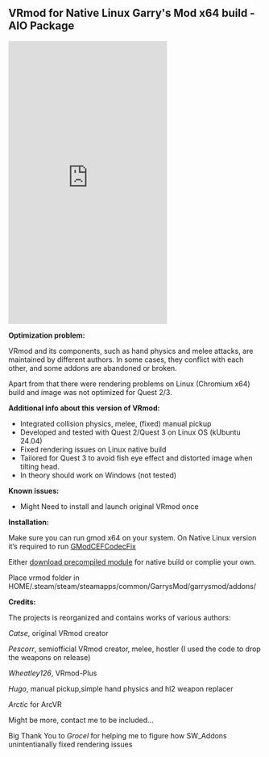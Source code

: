 ## **VRmod for Native Linux Garry's Mod x64 build - AIO Package**

<iframe width="315" height="560" src="https://www.youtube.com/embed/CZYd3S08roo" title="Optimizing VRmod for Gmod x64" frameborder="0" allow="accelerometer; autoplay; clipboard-write; encrypted-media; gyroscope; picture-in-picture; web-share" referrerpolicy="strict-origin-when-cross-origin" allowfullscreen></iframe>

**Optimization problem:**

VRmod and its components, such as hand physics and melee attacks, are maintained by different authors. In some cases, they conflict with each other, and some addons are abandoned or broken.

Apart from that there were rendering problems on Linux (Chromium x64) build and image was not optimized for Quest 2/3.

**Additional info about this version of VRmod:**

* Integrated collision physics, melee, (fixed) manual pickup
* Developed and tested with Quest 2/Quest 3 on Linux OS (kUbuntu 24.04)
* Fixed rendering issues on Linux native build
* Tailored for Quest 3 to avoid fish eye effect and distorted image when tilting head.
* In theory should work on Windows  (not tested)

**Known issues:**

* Might Need to install and launch original VRmod once

**Installation:**

Make sure you can run gmod x64 on your system. On Native Linux version it’s required to run [GModCEFCodecFix](https://github.com/solsticegamestudios/GModCEFCodecFix)

Either [download precompiled module](https://github.com/Abyss-c0re/vrmod-module-master/tree/main/install) for native build or complie your own.

Place vrmod folder in HOME/.steam/steam/steamapps/common/GarrysMod/garrysmod/addons/

**Credits:**

The projects is reorganized and contains works of various authors:

*Catse*, original VRmod creator

*Pescorr*, semiofficial VRmod creator, melee, hostler (I used the code to drop the weapons on release)

*Wheatley126*, VRmod-Plus

*Hugo*, manual pickup,simple hand physics and hl2 weapon replacer

*Arctic* for ArcVR

Might be more, contact me to be included...

Big Thank You to *Grocel* for helping me to figure how SW_Addons unintentianally fixed rendering issues
